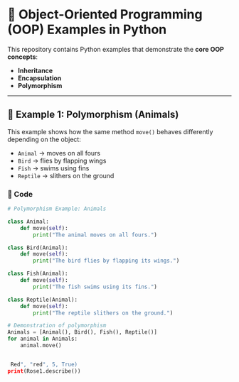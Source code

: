 # 🌟 Object-Oriented Programming (OOP) Examples in Python

This repository contains Python examples that demonstrate the **core OOP concepts**:

- **Inheritance**
- **Encapsulation**
- **Polymorphism**

---

## 🐾 Example 1: Polymorphism (Animals)

This example shows how the same method `move()` behaves differently depending on the object:

- `Animal` → moves on all fours  
- `Bird` → flies by flapping wings  
- `Fish` → swims using fins  
- `Reptile` → slithers on the ground


### 📌 Code
```python
# Polymorphism Example: Animals

class Animal:
    def move(self):
        print("The animal moves on all fours.")

class Bird(Animal):
    def move(self):
        print("The bird flies by flapping its wings.")

class Fish(Animal):
    def move(self):
        print("The fish swims using its fins.")

class Reptile(Animal):
    def move(self):
        print("The reptile slithers on the ground.")

# Demonstration of polymorphism
Animals = [Animal(), Bird(), Fish(), Reptile()]
for animal in Animals:
    animal.move()


 Red", "red", 5, True)
print(Rose1.describe())
